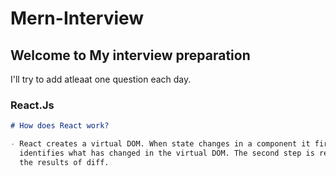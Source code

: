 # Mern-Interview

## Welcome to My interview preparation

<!-- You can use the [editor on GitHub](https://github.com/ChikoDish/Mern-Interview/edit/gh-pages/index.md) to maintain and preview the content for your website in Markdown files.

Whenever you commit to this repository, GitHub Pages will run [Jekyll](https://jekyllrb.com/) to rebuild the pages in your site, from the content in your Markdown files. -->

I'll try to add atleaat one question each day.

### React.Js

<!--
```markdown
Syntax highlighted code block

# Header 1

## Header 2

### Header 3

- Bulleted
- List

1. Numbered
2. List

**Bold** and _Italic_ and `Code` text

[Link](url) and ![Image](src)
``` -->

```markdown
# How does React work?

- React creates a virtual DOM. When state changes in a component it firstly runs a "diffing" algorithm, which
  identifies what has changed in the virtual DOM. The second step is reconciliation, where it updates the DOM with
  the results of diff.
```
